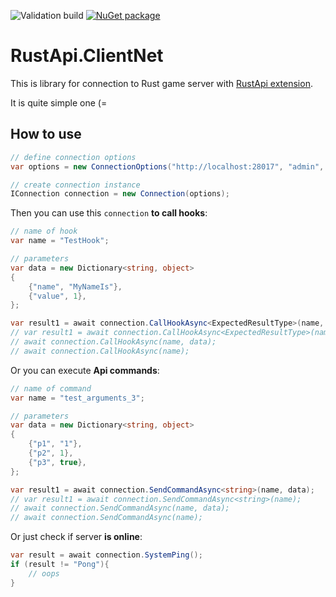 ![Validation build](https://github.com/NickRimmer/RustApi.ClientNet/workflows/Validation%20build/badge.svg?branch=master) [![NuGet package](https://buildstats.info/nuget/RustApi.ClientNet)](https://www.nuget.org/packages/RustApi.ClientNet/)

# RustApi.ClientNet
This is library for connection to Rust game server with [RustApi extension](https://github.com/NickRimmer/RustApi).

It is quite simple one (=

## How to use
```C#
// define connection options
var options = new ConnectionOptions("http://localhost:28017", "admin", "secret1");

// create connection instance
IConnection connection = new Connection(options);
```

Then you can use this `connection` **to call hooks**:

```C#
// name of hook
var name = "TestHook";

// parameters
var data = new Dictionary<string, object>
{
    {"name", "MyNameIs"},
    {"value", 1},
};

var result1 = await connection.CallHookAsync<ExpectedResultType>(name, data);
// var result1 = await connection.CallHookAsync<ExpectedResultType>(name);
// await connection.CallHookAsync(name, data);
// await connection.CallHookAsync(name);
```

Or you can execute **Api commands**:
```C#
// name of command
var name = "test_arguments_3";

// parameters
var data = new Dictionary<string, object>
{
    {"p1", "1"},
    {"p2", 1},
    {"p3", true},
};

var result1 = await connection.SendCommandAsync<string>(name, data);
// var result1 = await connection.SendCommandAsync<string>(name);
// await connection.SendCommandAsync(name, data);
// await connection.SendCommandAsync(name);
```

Or just check if server **is online**:
```C#
var result = await connection.SystemPing();
if (result != "Pong"){
    // oops
}
```
